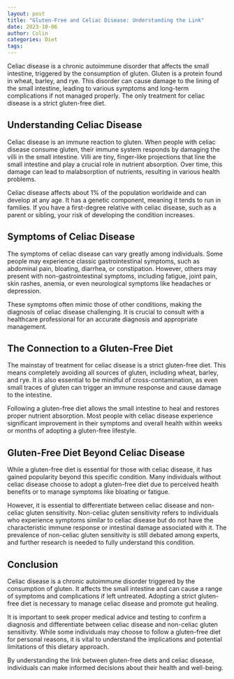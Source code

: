 ```yaml
---
layout: post
title: "Gluten-Free and Celiac Disease: Understanding the Link"
date: 2023-10-06
author: Colin
categories: Diet
tags: 
---
```


Celiac disease is a chronic autoimmune disorder that affects the small intestine, triggered by the consumption of gluten. Gluten is a protein found in wheat, barley, and rye. This disorder can cause damage to the lining of the small intestine, leading to various symptoms and long-term complications if not managed properly. The only treatment for celiac disease is a strict gluten-free diet.

## Understanding Celiac Disease

Celiac disease is an immune reaction to gluten. When people with celiac disease consume gluten, their immune system responds by damaging the villi in the small intestine. Villi are tiny, finger-like projections that line the small intestine and play a crucial role in nutrient absorption. Over time, this damage can lead to malabsorption of nutrients, resulting in various health problems.

Celiac disease affects about 1% of the population worldwide and can develop at any age. It has a genetic component, meaning it tends to run in families. If you have a first-degree relative with celiac disease, such as a parent or sibling, your risk of developing the condition increases.

## Symptoms of Celiac Disease

The symptoms of celiac disease can vary greatly among individuals. Some people may experience classic gastrointestinal symptoms, such as abdominal pain, bloating, diarrhea, or constipation. However, others may present with non-gastrointestinal symptoms, including fatigue, joint pain, skin rashes, anemia, or even neurological symptoms like headaches or depression.

These symptoms often mimic those of other conditions, making the diagnosis of celiac disease challenging. It is crucial to consult with a healthcare professional for an accurate diagnosis and appropriate management.

## The Connection to a Gluten-Free Diet

The mainstay of treatment for celiac disease is a strict gluten-free diet. This means completely avoiding all sources of gluten, including wheat, barley, and rye. It is also essential to be mindful of cross-contamination, as even small traces of gluten can trigger an immune response and cause damage to the intestine.

Following a gluten-free diet allows the small intestine to heal and restores proper nutrient absorption. Most people with celiac disease experience significant improvement in their symptoms and overall health within weeks or months of adopting a gluten-free lifestyle.

## Gluten-Free Diet Beyond Celiac Disease

While a gluten-free diet is essential for those with celiac disease, it has gained popularity beyond this specific condition. Many individuals without celiac disease choose to adopt a gluten-free diet due to perceived health benefits or to manage symptoms like bloating or fatigue.

However, it is essential to differentiate between celiac disease and non-celiac gluten sensitivity. Non-celiac gluten sensitivity refers to individuals who experience symptoms similar to celiac disease but do not have the characteristic immune response or intestinal damage associated with it. The prevalence of non-celiac gluten sensitivity is still debated among experts, and further research is needed to fully understand this condition.

## Conclusion

Celiac disease is a chronic autoimmune disorder triggered by the consumption of gluten. It affects the small intestine and can cause a range of symptoms and complications if left untreated. Adopting a strict gluten-free diet is necessary to manage celiac disease and promote gut healing.

It is important to seek proper medical advice and testing to confirm a diagnosis and differentiate between celiac disease and non-celiac gluten sensitivity. While some individuals may choose to follow a gluten-free diet for personal reasons, it is vital to understand the implications and potential limitations of this dietary approach.

By understanding the link between gluten-free diets and celiac disease, individuals can make informed decisions about their health and well-being.